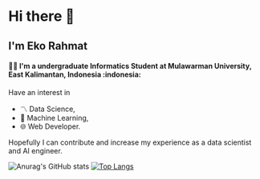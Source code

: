 <h1> Hi there 👋</h1>
<h2> I'm Eko Rahmat </h2>

<h4> 🧑‍💻 I'm a undergraduate Informatics Student at Mulawarman University, East Kalimantan, Indonesia :indonesia:</h4>
<p> Have an interest in <ul> <li> 〽️ Data Science,</li><li> 🤖 Machine Learning,</li><li> 🌐 Web Developer.</li></ul> Hopefully I can contribute and increase my experience as a data scientist and AI engineer. </p>

![Anurag's GitHub stats](https://github-readme-stats.vercel.app/api?username=echo271&show_icons=true&theme=radical)
[![Top Langs](https://github-readme-stats.vercel.app/api/top-langs/?username=echo271&layout=compact&theme=radical)](https://github.com/anuraghazra/github-readme-stats)
